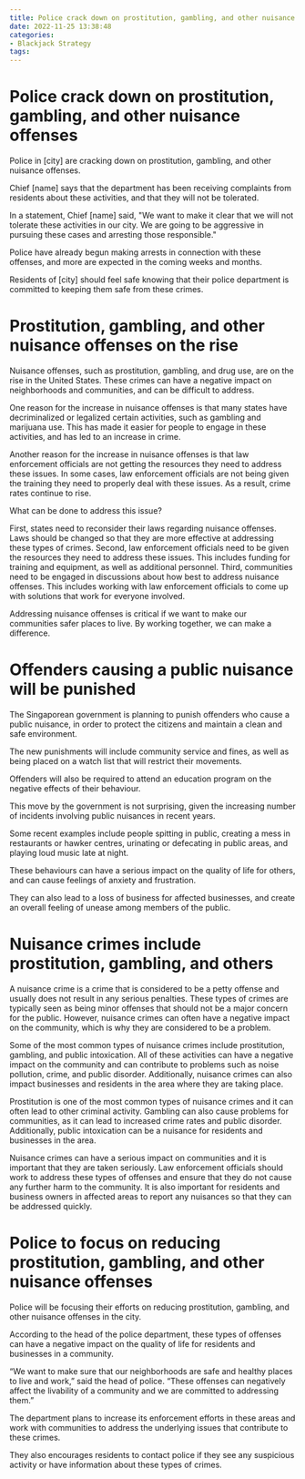 ```yaml
---
title: Police crack down on prostitution, gambling, and other nuisance offenses
date: 2022-11-25 13:38:48
categories:
- Blackjack Strategy
tags:
---
```



#  Police crack down on prostitution, gambling, and other nuisance offenses

Police in [city] are cracking down on prostitution, gambling, and other nuisance offenses.

Chief [name] says that the department has been receiving complaints from residents about these activities, and that they will not be tolerated.

In a statement, Chief [name] said, "We want to make it clear that we will not tolerate these activities in our city. We are going to be aggressive in pursuing these cases and arresting those responsible."

Police have already begun making arrests in connection with these offenses, and more are expected in the coming weeks and months.

Residents of [city] should feel safe knowing that their police department is committed to keeping them safe from these crimes.

#  Prostitution, gambling, and other nuisance offenses on the rise

Nuisance offenses, such as prostitution, gambling, and drug use, are on the rise in the United States. These crimes can have a negative impact on neighborhoods and communities, and can be difficult to address.

One reason for the increase in nuisance offenses is that many states have decriminalized or legalized certain activities, such as gambling and marijuana use. This has made it easier for people to engage in these activities, and has led to an increase in crime.

Another reason for the increase in nuisance offenses is that law enforcement officials are not getting the resources they need to address these issues. In some cases, law enforcement officials are not being given the training they need to properly deal with these issues. As a result, crime rates continue to rise.

What can be done to address this issue?

First, states need to reconsider their laws regarding nuisance offenses. Laws should be changed so that they are more effective at addressing these types of crimes. Second, law enforcement officials need to be given the resources they need to address these issues. This includes funding for training and equipment, as well as additional personnel. Third, communities need to be engaged in discussions about how best to address nuisance offenses. This includes working with law enforcement officials to come up with solutions that work for everyone involved.

Addressing nuisance offenses is critical if we want to make our communities safer places to live. By working together, we can make a difference.

#  Offenders causing a public nuisance will be punished

The Singaporean government is planning to punish offenders who cause a public nuisance, in order to protect the citizens and maintain a clean and safe environment.

The new punishments will include community service and fines, as well as being placed on a watch list that will restrict their movements.

Offenders will also be required to attend an education program on the negative effects of their behaviour.

This move by the government is not surprising, given the increasing number of incidents involving public nuisances in recent years.

Some recent examples include people spitting in public, creating a mess in restaurants or hawker centres, urinating or defecating in public areas, and playing loud music late at night.

These behaviours can have a serious impact on the quality of life for others, and can cause feelings of anxiety and frustration.

They can also lead to a loss of business for affected businesses, and create an overall feeling of unease among members of the public.

#  Nuisance crimes include prostitution, gambling, and others

A nuisance crime is a crime that is considered to be a petty offense and usually does not result in any serious penalties. These types of crimes are typically seen as being minor offenses that should not be a major concern for the public. However, nuisance crimes can often have a negative impact on the community, which is why they are considered to be a problem.

Some of the most common types of nuisance crimes include prostitution, gambling, and public intoxication. All of these activities can have a negative impact on the community and can contribute to problems such as noise pollution, crime, and public disorder. Additionally, nuisance crimes can also impact businesses and residents in the area where they are taking place.

Prostitution is one of the most common types of nuisance crimes and it can often lead to other criminal activity. Gambling can also cause problems for communities, as it can lead to increased crime rates and public disorder. Additionally, public intoxication can be a nuisance for residents and businesses in the area.

Nuisance crimes can have a serious impact on communities and it is important that they are taken seriously. Law enforcement officials should work to address these types of offenses and ensure that they do not cause any further harm to the community. It is also important for residents and business owners in affected areas to report any nuisances so that they can be addressed quickly.

#  Police to focus on reducing prostitution, gambling, and other nuisance offenses

Police will be focusing their efforts on reducing prostitution, gambling, and other nuisance offenses in the city.

According to the head of the police department, these types of offenses can have a negative impact on the quality of life for residents and businesses in a community.

“We want to make sure that our neighborhoods are safe and healthy places to live and work,” said the head of police. “These offenses can negatively affect the livability of a community and we are committed to addressing them.”

The department plans to increase its enforcement efforts in these areas and work with communities to address the underlying issues that contribute to these crimes.

They also encourages residents to contact police if they see any suspicious activity or have information about these types of crimes.